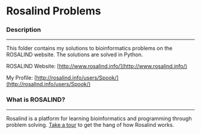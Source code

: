 # Rosalind Problems
### Description
---
This folder contains my solutions to bioinformatics problems on the ROSALIND website. The solutions are solved in Python.

ROSALIND Website: [http://www.rosalind.info/](http://www.rosalind.info/)

My Profile: [http://rosalind.info/users/Spook/](http://rosalind.info/users/Spook/)

### What is ROSALIND?
---
Rosalind is a platform for learning bioinformatics and programming through problem solving. [Take a tour](http://rosalind.info/problems/list-view/?location=bioinformatics-textbook-track) to get the hang of how Rosalind works.